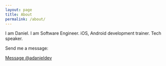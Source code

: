 ```yaml
---
layout: page
title: About
permalink: /about/
---
```


I am Daniel. I am Software Engineer. iOS, Android development trainer. Tech speaker.

Send me a message:

<a href="https://twitter.com/messages/compose?recipient_id=233763623&ref_src=twsrc%5Etfw" class="twitter-dm-button" data-size="large" data-screen-name="adanieldev" data-show-count="false">Message @adanieldev</a><script async src="https://platform.twitter.com/widgets.js" charset="utf-8"></script>